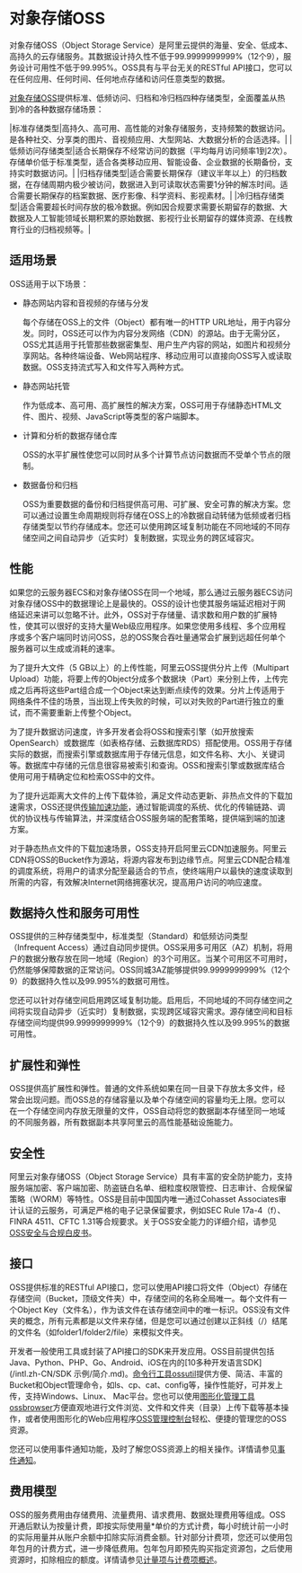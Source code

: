 # 对象存储OSS

对象存储OSS（Object Storage Service）是阿里云提供的海量、安全、低成本、高持久的云存储服务。其数据设计持久性不低于99.9999999999%（12个9），服务设计可用性不低于99.995%。OSS具有与平台无关的RESTful API接口，您可以在任何应用、任何时间、任何地点存储和访问任意类型的数据。

[对象存储OSS](https://common-buy.aliyun.com/?spm=5176.7933691.1309819..68542a669quNbn&commodityCode=oss)提供标准、低频访问、归档和冷归档四种存储类型，全面覆盖从热到冷的各种数据存储场景：

|标准存储类型|高持久、高可用、高性能的对象存储服务，支持频繁的数据访问。是各种社交、分享类的图片、音视频应用、大型网站、大数据分析的合适选择。|
|低频访问存储类型|适合长期保存不经常访问的数据（平均每月访问频率1到2次）。存储单价低于标准类型，适合各类移动应用、智能设备、企业数据的长期备份，支持实时数据访问。|
|归档存储类型|适合需要长期保存（建议半年以上）的归档数据，在存储周期内极少被访问，数据进入到可读取状态需要1分钟的解冻时间。适合需要长期保存的档案数据、医疗影像、科学资料、影视素材。|
|冷归档存储类型|适合需要超长时间存放的极冷数据。例如因合规要求需要长期留存的数据、大数据及人工智能领域长期积累的原始数据、影视行业长期留存的媒体资源、在线教育行业的归档视频等。|

## 适用场景

OSS适用于以下场景：

-   静态网站内容和音视频的存储与分发

    每个存储在OSS上的文件（Object）都有唯一的HTTP URL地址，用于内容分发。同时，OSS还可以作为内容分发网络（CDN）的源站。由于无需分区，OSS尤其适用于托管那些数据密集型、用户生产内容的网站，如图片和视频分享网站。各种终端设备、Web网站程序、移动应用可以直接向OSS写入或读取数据。OSS支持流式写入和文件写入两种方式。

-   静态网站托管

    作为低成本、高可用、高扩展性的解决方案，OSS可用于存储静态HTML文件、图片、视频、JavaScript等类型的客户端脚本。

-   计算和分析的数据存储仓库

    OSS的水平扩展性使您可以同时从多个计算节点访问数据而不受单个节点的限制。

-   数据备份和归档

    OSS为重要数据的备份和归档提供高可用、可扩展、安全可靠的解决方案。您可以通过设置生命周期规则将存储在OSS上的冷数据自动转储为低频或者归档存储类型以节约存储成本。您还可以使用跨区域复制功能在不同地域的不同存储空间之间自动异步（近实时）复制数据，实现业务的跨区域容灾。


## 性能

如果您的云服务器ECS和对象存储OSS在同一个地域，那么通过云服务器ECS访问对象存储OSS中的数据理论上是最快的。OSS的设计也使其服务端延迟相对于网络延迟来讲可以忽略不计。此外，OSS对于存储量、请求数和用户数的扩展特性，使其可以很好的支持大量Web级应用程序。如果您使用多线程、多个应用程序或多个客户端同时访问OSS，总的OSS聚合吞吐量通常会扩展到远超任何单个服务器可以生成或消耗的速率。

为了提升大文件（5 GB以上）的上传性能，阿里云OSS提供分片上传（Multipart Upload）功能，将要上传的Object分成多个数据块（Part）来分别上传，上传完成之后再将这些Part组合成一个Object来达到断点续传的效果。分片上传适用于网络条件不佳的场景，当出现上传失败的时候，可以对失败的Part进行独立的重试，而不需要重新上传整个Object。

为了提升数据访问速度，许多开发者会将OSS和搜索引擎（如开放搜索OpenSearch）或数据库（如表格存储、云数据库RDS）搭配使用。OSS用于存储实际的数据，而搜索引擎或数据库用于存储元信息，如文件名称、大小、关键词等。数据库中存储的元信息很容易被索引和查询。OSS和搜索引擎或数据库结合使用可用于精确定位和检索OSS中的文件。

为了提升远距离大文件的上传下载体验，满足文件动态更新、非热点文件的下载加速需求，OSS还提供[传输加速功能](/intl.zh-CN/开发指南/存储空间（Bucket）/传输加速.md)，通过智能调度的系统、优化的传输链路、调优的协议栈与传输算法，并深度结合OSS服务端的配套策略，提供端到端的加速方案。

对于静态热点文件的下载加速场景，OSS支持开启阿里云CDN加速服务。阿里云CDN将OSS的Bucket作为源站，将源内容发布到边缘节点。阿里云CDN配合精准的调度系统，将用户的请求分配至最适合的节点，使终端用户以最快的速度读取到所需的内容，有效解决Internet网络拥塞状况，提高用户访问的响应速度。

## 数据持久性和服务可用性

OSS提供的三种存储类型中，标准类型（Standard）和低频访问类型（Infrequent Access）通过自动同步提供。OSS采用多可用区（AZ）机制，将用户的数据分散存放在同一地域（Region）的3个可用区。当某个可用区不可用时，仍然能够保障数据的正常访问。OSS同城3AZ能够提供99.9999999999%（12个9）的数据持久性以及99.995%的数据可用性。

您还可以针对存储空间启用跨区域复制功能。启用后，不同地域的不同存储空间之间将实现自动异步（近实时）复制数据，实现跨区域容灾需求。源存储空间和目标存储空间均提供99.9999999999%（12个9）的数据持久性以及99.995%的数据可用性。

## 扩展性和弹性

OSS提供高扩展性和弹性。普通的文件系统如果在同一目录下存放太多文件，经常会出现问题。而OSS总的存储容量以及单个存储空间的容量均无上限。您可以在一个存储空间内存放无限量的文件，OSS自动将您的数据副本存储至同一地域的不同服务器，所有数据副本共享阿里云的高性能基础设施能力。

## 安全性

阿里云对象存储OSS（Object Storage Service）具有丰富的安全防护能力，支持服务端加密、客户端加密、防盗链白名单、细粒度权限管控、日志审计、合规保留策略（WORM）等特性。OSS是目前中国国内唯一通过Cohasset Associates审计认证的云服务，可满足严格的电子记录保留要求，例如SEC Rule 17a-4（f）、FINRA 4511、CFTC 1.31等合规要求。关于OSS安全能力的详细介绍，请参见[OSS安全与合规白皮书](/intl.zh-CN/白皮书/安全与合规/概述.md)。

## 接口

OSS提供标准的RESTful API接口，您可以使用API接口将文件（Object）存储在存储空间（Bucket，顶级文件夹）中，存储空间的名称全局唯一。每个文件有一个Object Key（文件名），作为该文件在该存储空间中的唯一标识。OSS没有文件夹的概念，所有元素都是以文件来存储，但是您可以通过创建以正斜线（/）结尾的文件名（如folder1/folder2/file）来模拟文件夹。

开发者一般使用工具或封装了API接口的SDK来开发应用。OSS目前提供包括Java、Python、PHP、Go、Android、iOS在内的[10多种开发语言SDK](/intl.zh-CN/SDK 示例/简介.md)。[命令行工具ossutil](/intl.zh-CN/常用工具/命令行工具ossutil/概述.md)提供方便、简洁、丰富的Bucket和Object管理命令，如ls、cp、cat、config等，操作性能好，可并发上传，支持Windows、Linux、 Mac平台。您也可以使用[图形化管理工具ossbrowser](/intl.zh-CN/常用工具/图形化管理工具ossbrowser/快速开始.md)方便直观地进行文件浏览、文件和文件夹（目录）上传下载等基本操作，或者使用图形化的Web应用程序[OSS管理控制台](/intl.zh-CN/控制台用户指南/登录OSS管理控制台/OSS管理控制台概览.md)轻松、便捷的管理您的OSS资源。

您还可以使用事件通知功能，及时了解您OSS资源上的相关操作。详情请参见[事件通知](/intl.zh-CN/开发指南/事件通知.md)。

## 费用模型

OSS的服务费用由存储费用、流量费用、请求费用、数据处理费用等组成。OSS开通后默认为按量计费，即按实际使用量\*单价的方式计费，每小时统计前一小时的实际用量并从账户余额中扣除实际消费金额。针对部分计费项，您还可以使用包年包月的计费方式，进一步降低费用。包年包月即预先购买指定资源包，之后使用资源时，扣除相应的额度。详情请参见[计量项与计费项概述](/intl.zh-CN/计量计费/计量项和计费项/概述.md)。

